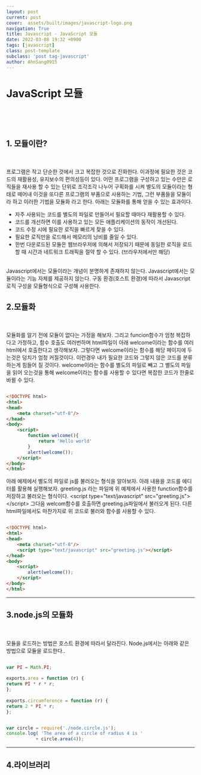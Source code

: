 ```yaml
---
layout: post
current: post
cover:  assets/built/images/javascript-logo.png
navigation: True
title: Javascript - JavaScript 모듈
date: 2022-03-08 19:32 +0900
tags: [javascript]
class: post-template
subclass: 'post tag-javascript'
author: AhnSang0915
---
```


# JavaScript 모듈

<br>
<br>
<br>

## 1. 모듈이란?
<br>
<br>
프로그램은 작고 단순한 것에서 크고 복잡한 것으로 진화한다. 이과정에 필요한 것은 코드의 재활용성, 유지보수의 편의성등이 있다. 어떤 프로그램을 구성하고 있는 수만은 로직들을 재사용 할 수 있는 단위로 조각조각 나누어 구획화를 시켜 별도의 모듈이라는 형태로 떼어내 이것을 또다른 프로그램의 부품으로 사용하는 기법, 그런 부품들을 모듈이라 하고 이러한 기법을 모듈화 라고 한다. 아래는 모듈화를 통해 얻을 수 있는 효과이다.<br>

- 자주 사용되는 코드를 별도의 파일로 만들어서 필요할 때마다 재활용할 수 있다.
- 코드를 개선하면 이를 사용하고 있는 모든 애플리케이션의 동작이 개선된다.
- 코드 수정 시에 필요한 로직을 빠르게 찾을 수 있다.
- 필요한 로직만을 로드해서 메모리의 낭비를 줄일 수 있다.
- 한번 다운로드된 모듈은 웹브라우저에 의해서 저장되기 때문에 동일한 로직을 로드 할 때 시간과 네트워크 트래픽을 절약 할 수 있다. (브라우저에서만 해당)

<br>
Javascript에서는 모듈이라는 개념이 분명하게 존재하지 않는다. Javascript에서는 모듈이라는 기능 자체를 제공하지 않는다. 구동 환경(호스트 환경)에 따라서 Javascript로직 구성을 모듈형식으로 구성해 사용한다.
<br>


## 2.모듈화
<br>
<br>
모듈화를 알기 전에 모듈이 없다는 가정을 해보자. 그리고 funcion함수가 엄청 복잡하다고 가정하고, 함수 호출도 여러번하며 html파일이 아래 welcome이라는 함수를 여러 html에서 호출한다고 생각해보자. 그렇다면 welcome이라는 함수를 해당 페이지에 두는것은 덩치가 엄청 커질것이다. 이런경우 내가 필요한 코드와 그렇지 않은 코드를 분류하는게 힘들어 질 것이다. welcome이라는 함수를 별도의 파일로 빼고 그 별도의 파일을 읽어 오는것을 통해 welcome이라는 함수를 사용할 수 있다면 복잡한 코드가 한줄로 바뀔 수 있다.

~~~html

<!DOCTYPE html>
<html>
<head>
    <meta charset="utf-8"/>
</head>
<body>
    <script>
        function welcome(){
            return 'Hello world'
        }
        alert(welcome());
    </script>
</body>
</html>

~~~

아래 예제에서 별도의 파일로 js를 불러오는 형식을 알아보자. 아래 내용을 코드를 에디터를 활용해 실행해보자. greeting.js 라는 파일에 위 예제에서 사용한 function함수를 저장하고 불러오는 형식이다.
\<script type="text/javascript" src="greeting.js"\>\</script\> 그다음 welcom함수를 호출하면 greeting.js파일에서 불러오게 된다. 다른 html파일에서도 마찬가지로 위 코드로 불러와 함수를 사용할 수 있다.


~~~html

<!DOCTYPE html>
<html>
<head>
    <meta charset="utf-8"/>
    <script type="text/javascript" src="greeting.js"></script>
</head>
<body>
    <script>
        alert(welcome());
    </script>
</body>
</html>


~~~


---

## 3.node.js의 모듈화
<br>
<br>
모듈을 로드하는 방법은 호스트 환경에 따라서 달라진다. Node.js에서는 아래와 같은 방법으로 모듈을 로드한다..

~~~javascript

var PI = Math.PI;
  
exports.area = function (r) {
return PI * r * r;
};
  
exports.circumference = function (r) {
return 2 * PI * r;
};

~~~

~~~javascript

var circle = require('./node.circle.js');
console.log( 'The area of a circle of radius 4 is '
           + circle.area(4));

~~~

---

## 4.라이브러리